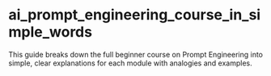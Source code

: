# ai_prompt_engineering_course_in_simple_words
This guide breaks down the full beginner course on Prompt Engineering into simple, clear explanations for each module with analogies and examples.
